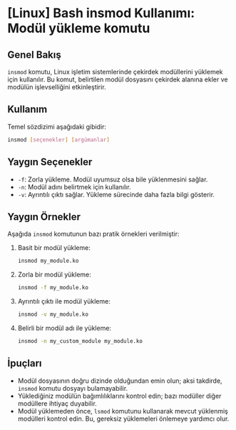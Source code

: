 # [Linux] Bash insmod Kullanımı: Modül yükleme komutu

## Genel Bakış
`insmod` komutu, Linux işletim sistemlerinde çekirdek modüllerini yüklemek için kullanılır. Bu komut, belirtilen modül dosyasını çekirdek alanına ekler ve modülün işlevselliğini etkinleştirir.

## Kullanım
Temel sözdizimi aşağıdaki gibidir:

```bash
insmod [seçenekler] [argümanlar]
```

## Yaygın Seçenekler
- `-f`: Zorla yükleme. Modül uyumsuz olsa bile yüklenmesini sağlar.
- `-n`: Modül adını belirtmek için kullanılır.
- `-v`: Ayrıntılı çıktı sağlar. Yükleme sürecinde daha fazla bilgi gösterir.

## Yaygın Örnekler
Aşağıda `insmod` komutunun bazı pratik örnekleri verilmiştir:

1. Basit bir modül yükleme:
   ```bash
   insmod my_module.ko
   ```

2. Zorla bir modül yükleme:
   ```bash
   insmod -f my_module.ko
   ```

3. Ayrıntılı çıktı ile modül yükleme:
   ```bash
   insmod -v my_module.ko
   ```

4. Belirli bir modül adı ile yükleme:
   ```bash
   insmod -n my_custom_module my_module.ko
   ```

## İpuçları
- Modül dosyasının doğru dizinde olduğundan emin olun; aksi takdirde, `insmod` komutu dosyayı bulamayabilir.
- Yüklediğiniz modülün bağımlılıklarını kontrol edin; bazı modüller diğer modüllere ihtiyaç duyabilir.
- Modül yüklemeden önce, `lsmod` komutunu kullanarak mevcut yüklenmiş modülleri kontrol edin. Bu, gereksiz yüklemeleri önlemeye yardımcı olur.